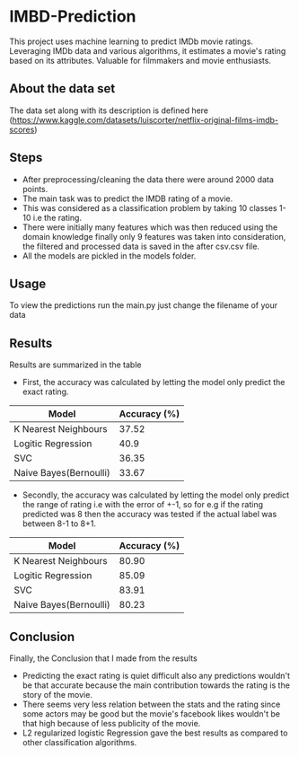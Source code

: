 # IMBD-Prediction
This project uses machine learning to predict IMDb movie ratings. Leveraging IMDb data and various algorithms, it estimates a movie's rating based on its attributes. Valuable for filmmakers and movie enthusiasts.

## About the data set
The data set along with its description is defined here (https://www.kaggle.com/datasets/luiscorter/netflix-original-films-imdb-scores)

## Steps
* After preprocessing/cleaning the data there were around 2000 data points.    
* The main task was to predict the IMDB rating of a movie.  
* This was considered as a classification problem by taking 10 classes 1-10 i.e the rating.  
* There were initially many features which was then reduced using the domain knowledge finally only 9 features was taken into consideration, the filtered and processed data is saved in the after csv.csv file.  
* All the models are pickled in the models folder.

## Usage
To view the predictions run the main.py just change the filename of your data

## Results

Results are summarized in the table  
* First, the accuracy was calculated by letting the model only predict the exact rating.


| Model  	| Accuracy (%) 	|  
|--------------------	|--------------	|  
| K Nearest Neighbours| 37.52       	|  
| Logitic Regression  | 40.9         	|  
| SVC                 | 36.35        	|  
| Naive Bayes(Bernoulli)| 33.67       |  

* Secondly, the accuracy was calculated by letting the model only predict the range of rating i.e with the error of +-1, so for e.g if the rating predicted was 8 then the accuracy was tested if the actual label was between 8-1 to 8+1.

| Model  	| Accuracy (%) 	|  
|--------------------	|--------------	|  
| K Nearest Neighbours| 80.90      	|  
| Logitic Regression  | 85.09        |  
| SVC                 | 83.91        	|  
| Naive Bayes(Bernoulli)| 80.23      |

## Conclusion
Finally, the Conclusion that I made from the results    
* Predicting the exact rating is quiet difficult also any predictions wouldn't be that accurate because the main contribution towards the rating is the story of the movie.  
* There seems very less relation between the stats and the rating since some actors may be good but the movie's facebook likes wouldn't be that high because of less publicity of the movie.    
* L2 regularized logistic Regression gave the best results as compared to other classification algorithms.
